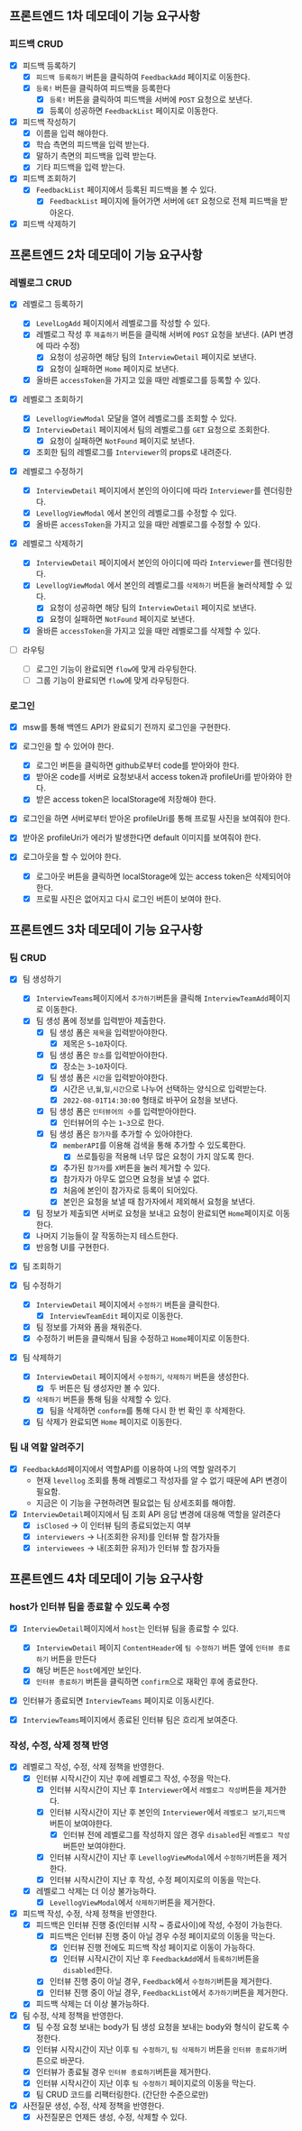 ## 프론트엔드 1차 데모데이 기능 요구사항

### 피드백 CRUD

- [x] 피드백 등록하기
  - [x] `피드백 등록하기` 버튼을 클릭하여 `FeedbackAdd` 페이지로 이동한다.
  - [x] `등록!` 버튼을 클릭하여 피드백을 등록한다
    - [x] `등록!` 버튼을 클릭하여 피드백을 서버에 `POST` 요청으로 보낸다.
    - [x] 등록이 성공하면 `FeedbackList` 페이지로 이동한다.
- [x] 피드백 작성하기
  - [x] 이름을 입력 해야한다.
  - [x] 학습 측면의 피드백을 입력 받는다.
  - [x] 말하기 측면의 피드백을 입력 받는다.
  - [x] 기타 피드백을 입력 받는다.
- [x] 피드백 조회하기
  - [x] `FeedbackList` 페이지에서 등록된 피드백을 볼 수 있다.
    - [x] `FeedbackList` 페이지에 들어가면 서버에 `GET` 요청으로 전체 피드백을 받아온다.
- [x] 피드백 삭제하기

## 프론트엔드 2차 데모데이 기능 요구사항

### 레벨로그 CRUD

- [x] 레벨로그 등록하기

  - [x] `LevelLogAdd` 페이지에서 레벨로그를 작성할 수 있다.
  - [x] 레벨로그 작성 후 `제출하기` 버튼을 클릭해 서버에 `POST` 요청을 보낸다. (API 변경에 따라 수정)
    - [x] 요청이 성공하면 해당 팀의 `InterviewDetail` 페이지로 보낸다.
    - [x] 요청이 실패하면 `Home` 페이지로 보낸다.
  - [x] 올바른 `accessToken`을 가지고 있을 때만 레벨로그를 등록할 수 있다.

- [x] 레벨로그 조회하기

  - [x] `LevellogViewModal` 모달을 열어 레벨로그를 조회할 수 있다.
  - [x] `InterviewDetail` 페이지에서 팀의 레벨로그를 `GET` 요청으로 조회한다.
    - [x] 요청이 실패하면 `NotFound` 페이지로 보낸다.
  - [x] 조회한 팀의 레벨로그를 `Interviewer`의 props로 내려준다.

- [x] 레벨로그 수정하기

  - [x] `InterviewDetail` 페이지에서 본인의 아이디에 따라 `Interviewer`를 렌더링한다.
  - [x] `LevellogViewModal` 에서 본인의 레벨로그를 수정할 수 있다.
  - [x] 올바른 `accessToken`을 가지고 있을 때만 레벨로그를 수정할 수 있다.

- [x] 레벨로그 삭제하기

  - [x] `InterviewDetail` 페이지에서 본인의 아이디에 따라 `Interviewer`를 렌더링한다.
  - [x] `LevellogViewModal` 에서 본인의 레벨로그를 `삭제하기` 버튼을 눌러삭제할 수 있다.
    - [x] 요청이 성공하면 해당 팀의 `InterviewDetail` 페이지로 보낸다.
    - [x] 요청이 실패하면 `NotFound` 페이지로 보낸다.
  - [x] 올바른 `accessToken`을 가지고 있을 때만 레벨로그를 삭제할 수 있다.

- [ ] 라우팅
  - [ ] 로그인 기능이 완료되면 `flow`에 맞게 라우팅한다.
  - [ ] 그룹 기능이 완료되면 `flow`에 맞게 라우팅한다.

### 로그인

- [x] msw를 통해 백엔드 API가 완료되기 전까지 로그인을 구현한다.

- [x] 로그인을 할 수 있어야 한다.

  - [x] 로그인 버튼을 클릭하면 github로부터 code를 받아와야 한다.
  - [x] 받아온 code를 서버로 요청보내서 access token과 profileUri를 받아와야 한다.
  - [x] 받은 access token은 localStorage에 저장해야 한다.

- [x] 로그인을 하면 서버로부터 받아온 profileUri를 통해 프로필 사진을 보여줘야 한다.
- [x] 받아온 profileUri가 에러가 발생한다면 default 이미지를 보여줘야 한다.

- [x] 로그아웃을 할 수 있어야 한다.
  - [x] 로그아웃 버튼을 클릭하면 localStorage에 있는 access token은 삭제되어야 한다.
  - [x] 프로필 사진은 없어지고 다시 로그인 버튼이 보여야 한다.

## 프론트엔드 3차 데모데이 기능 요구사항

### 팀 CRUD

- [x] 팀 생성하기

  - [x] `InterviewTeams`페이지에서 `추가하기`버튼을 클릭해 `InterviewTeamAdd`페이지로 이동한다.
  - [x] 팀 생성 폼에 정보를 입력받아 제출한다.
    - [x] 팀 생성 폼은 `제목`을 입력받아야한다.
      - [x] 제목은 `5~10`자이다.
    - [x] 팀 생성 폼은 `장소`를 입력받아야한다.
      - [x] 장소는 `3~10`자이다.
    - [x] 팀 생성 폼은 `시간`을 입력받아야한다.
      - [x] 시간은 `년`,`월`,`일`,`시간`으로 나누어 선택하는 양식으로 입력받는다.
      - [x] `2022-08-01T14:30:00` 형태로 바꾸어 요청을 보낸다.
    - [x] 팀 생성 폼은 `인터뷰어의 수`를 입력받아야한다.
      - [x] 인터뷰어의 수는 `1~3`으로 한다.
    - [x] 팀 생성 폼은 `참가자`를 추가할 수 있아야한다.
      - [x] `memberAPI`를 이용해 검색을 통해 추가할 수 있도록한다.
        - [x] 쓰로틀링을 적용해 너무 많은 요청이 가지 않도록 한다.
      - [x] 추가된 `참가자`를 `X`버튼을 눌러 제거할 수 있다.
      - [x] 참가자가 아무도 없으면 요청을 보낼 수 없다.
      - [x] 처음에 본인이 참가자로 등록이 되어있다.
      - [x] 본인은 요청을 보낼 때 참가자에서 제외해서 요청을 보낸다.
  - [x] 팀 정보가 제출되면 서버로 요청을 보내고 요청이 완료되면 `Home`페이지로 이동한다.
  - [x] 나머지 기능들이 잘 작동하는지 테스트한다.
  - [x] 반응형 UI를 구현한다.

- [x] 팀 조회하기

- [x] 팀 수정하기

  - [x] `InterviewDetail` 페이지에서 `수정하기` 버튼을 클릭한다.
    - [x] `InterviewTeamEdit` 페이지로 이동한다.
  - [x] 팀 정보를 가져와 폼을 채워준다.
  - [x] 수정하기 버튼을 클릭해서 팀을 수정하고 `Home`페이지로 이동한다.

- [x] 팀 삭제하기

  - [x] `InterviewDetail` 페이지에서 `수정하기`, `삭제하기` 버튼을 생성한다.
    - [x] 두 버튼은 팀 생성자만 볼 수 있다.
  - [x] `삭제하기` 버튼을 통해 팀을 삭제할 수 있다.
    - [x] 팀을 삭제하면 `conform`를 통해 다시 한 번 확인 후 삭제한다.
  - [x] 팀 삭제가 완료되면 `Home` 페이지로 이동한다.

### 팀 내 역할 알려주기

- [x] `FeedbackAdd`페이지에서 역할API를 이용하여 나의 역할 알려주기
  - 현재 `levellog` 조회를 통해 레벨로그 작성자를 알 수 없기 때문에 API 변경이 필요함.
  - 지금은 이 기능을 구현하려면 필요없는 팀 상세조회를 해야함.
- [x] `InterviewDetail`페이지에서 팀 조회 API 응답 변경에 대응해 역할을 알려준다
  - [x] `isClosed` -> 이 인터뷰 팀의 종료되었는지 여부
  - [x] `interviewers` -> 나(조회한 유저)를 인터뷰 할 참가자들
  - [x] `interviewees` -> 내(조회한 유저)가 인터뷰 할 참가자들

## 프론트엔드 4차 데모데이 기능 요구사항

### host가 인터뷰 팀을 종료할 수 있도록 수정

- [x] `InterviewDetail`페이지에서 `host`는 인터뷰 팀을 종료할 수 있다.
  - [x] `InterviewDetail` 페이지 `ContentHeader`에 `팀 수정하기` 버튼 옆에 `인터뷰 종료하기` 버튼을 만든다
  - [x] 해당 버튼은 `host`에게만 보인다.
  - [x] `인터뷰 종료하기` 버튼을 클릭하면 `confirm`으로 재확인 후에 종료한다.
- [x] 인터뷰가 종료되면 `InterviewTeams` 페이지로 이동시킨다.
- [x] `InterviewTeams`페이지에서 종료된 인터뷰 팀은 흐리게 보여준다.


### 작성, 수정, 삭제 정책 반영

- [x] 레벨로그 작성, 수정, 삭제 정책을 반영한다.
  - [x] 인터뷰 시작시간이 지난 후에 레벨로그 작성, 수정을 막는다.
    - [x] 인터뷰 시작시간이 지난 후 `Interviewer`에서 `레벨로그 작성`버튼을 제거한다.
    - [x] 인터뷰 시작시간이 지난 후 본인의 `Interviewer`에서 `레벨로그 보기`,`피드백` 버튼이 보여야한다.
      - [x] 인터뷰 전에 레벨로그를 작성하지 않은 경우 `disabled`된 `레벨로그 작성` 버튼만 보여야한다.
    - [x] 인터뷰 시작시간이 지난 후 `LevellogViewModal`에서 `수정하기`버튼을 제거한다.
    - [x] 인터뷰 시작시간이 지난 후 작성, 수정 페이지로의 이동을 막는다.
  - [x] 레벨로그 삭제는 더 이상 불가능하다.
    - [x] `LevellogViewModal`에서 `삭제하기`버튼을 제거한다.
- [x] 피드백 작성, 수정, 삭제 정책을 반영한다.
  - [x] 피드백은 인터뷰 진행 중(인터뷰 시작 ~ 종료사이)에 작성, 수정이 가능한다.
    - [x] 피드백은 인터뷰 진행 중이 아닐 경우 수정 페이지로의 이동을 막는다.
      - [x] 인터뷰 진행 전에도 피드백 작성 페이지로 이동이 가능하다.
      - [x] 인터뷰 시작시간이 지난 후 `FeedbackAdd`에서 `등록하기`버튼을 `disabled`한다.
    - [x] 인터뷰 진행 중이 아닐 경우, `Feedback`에서 `수정하기`버튼을 제거한다.
    - [x] 인터뷰 진행 중이 아닐 경우, `FeedbackList`에서 `추가하기`버튼을 제거한다.
  - [x] 피드백 삭제는 더 이상 불가능하다.
- [x] 팀 수정, 삭제 정책을 반영한다.
  - [x] 팀 수정 요청 보내는 body가 팀 생성 요청을 보내는 body와 형식이 같도록 수정한다.
  - [x] 인터뷰 시작시간이 지난 이후 `팀 수정하기`, `팀 삭제하기` 버튼을 `인터뷰 종료하기`버튼으로 바꾼다.
  - [x] 인터뷰가 종료될 경우 `인터뷰 종료하기`버튼을 제거한다.
  - [x] 인터뷰 시작시간이 지난 이후 `팀 수정하기` 페이지로의 이동을 막는다.
  - [x] 팀 CRUD 코드를 리팩터링한다. (간단한 수준으로만)
- [x] 사전질문 생성, 수정, 삭제 정책을 반영한다.
  - [x] 사전질문은 언제든 생성, 수정, 삭제할 수 있다.
